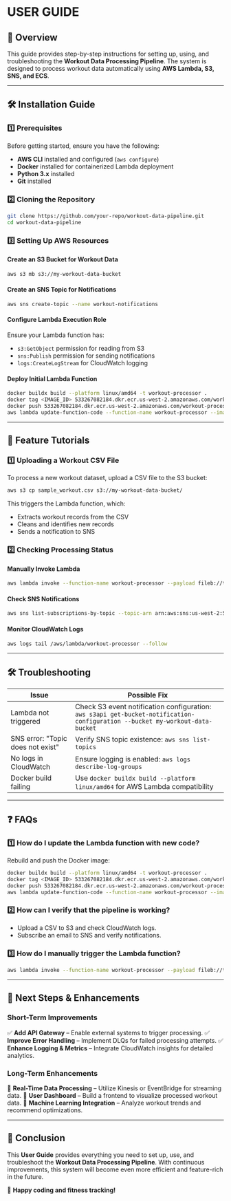 # USER GUIDE

## **📌 Overview**

This guide provides step-by-step instructions for setting up, using, and troubleshooting the **Workout Data Processing Pipeline**. The system is designed to process workout data automatically using **AWS Lambda, S3, SNS, and ECS**.

---

## **🛠 Installation Guide**

### **1️⃣ Prerequisites**

Before getting started, ensure you have the following:

- **AWS CLI** installed and configured (`aws configure`)
- **Docker** installed for containerized Lambda deployment
- **Python 3.x** installed
- **Git** installed

### **2️⃣ Cloning the Repository**

```bash
git clone https://github.com/your-repo/workout-data-pipeline.git
cd workout-data-pipeline
```

### **3️⃣ Setting Up AWS Resources**

#### **Create an S3 Bucket for Workout Data**

```bash
aws s3 mb s3://my-workout-data-bucket
```

#### **Create an SNS Topic for Notifications**

```bash
aws sns create-topic --name workout-notifications
```

#### **Configure Lambda Execution Role**

Ensure your Lambda function has:

- `s3:GetObject` permission for reading from S3
- `sns:Publish` permission for sending notifications
- `logs:CreateLogStream` for CloudWatch logging

#### **Deploy Initial Lambda Function**

```bash
docker buildx build --platform linux/amd64 -t workout-processor .
docker tag <IMAGE_ID> 533267082184.dkr.ecr.us-west-2.amazonaws.com/workout-processor:latest
docker push 533267082184.dkr.ecr.us-west-2.amazonaws.com/workout-processor:latest
aws lambda update-function-code --function-name workout-processor --image-uri 533267082184.dkr.ecr.us-west-2.amazonaws.com/workout-processor:latest
```

---

## **🚀 Feature Tutorials**

### **1️⃣ Uploading a Workout CSV File**

To process a new workout dataset, upload a CSV file to the S3 bucket:

```bash
aws s3 cp sample_workout.csv s3://my-workout-data-bucket/
```

This triggers the Lambda function, which:

- Extracts workout records from the CSV
- Cleans and identifies new records
- Sends a notification to SNS

### **2️⃣ Checking Processing Status**

#### **Manually Invoke Lambda**

```bash
aws lambda invoke --function-name workout-processor --payload fileb://test_event.json response.json
```

#### **Check SNS Notifications**

```bash
aws sns list-subscriptions-by-topic --topic-arn arn:aws:sns:us-west-2:533267082184:workout-notifications
```

#### **Monitor CloudWatch Logs**

```bash
aws logs tail /aws/lambda/workout-processor --follow
```

---

## **🛠 Troubleshooting**

| **Issue**                         | **Possible Fix**                                                                                                             |
| --------------------------------- | ---------------------------------------------------------------------------------------------------------------------------- |
| Lambda not triggered              | Check S3 event notification configuration: `aws s3api get-bucket-notification-configuration --bucket my-workout-data-bucket` |
| SNS error: "Topic does not exist" | Verify SNS topic existence: `aws sns list-topics`                                                                            |
| No logs in CloudWatch             | Ensure logging is enabled: `aws logs describe-log-groups`                                                                    |
| Docker build failing              | Use `docker buildx build --platform linux/amd64` for AWS Lambda compatibility                                                |

---

## **❓ FAQs**

### **1️⃣ How do I update the Lambda function with new code?**

Rebuild and push the Docker image:

```bash
docker buildx build --platform linux/amd64 -t workout-processor .
docker tag <IMAGE_ID> 533267082184.dkr.ecr.us-west-2.amazonaws.com/workout-processor:latest
docker push 533267082184.dkr.ecr.us-west-2.amazonaws.com/workout-processor:latest
aws lambda update-function-code --function-name workout-processor --image-uri 533267082184.dkr.ecr.us-west-2.amazonaws.com/workout-processor:latest
```

### **2️⃣ How can I verify that the pipeline is working?**

- Upload a CSV to S3 and check CloudWatch logs.
- Subscribe an email to SNS and verify notifications.

### **3️⃣ How do I manually trigger the Lambda function?**

```bash
aws lambda invoke --function-name workout-processor --payload fileb://test_event.json response.json
```

---

## **🚀 Next Steps & Enhancements**

### **Short-Term Improvements**

✅ **Add API Gateway** – Enable external systems to trigger processing. ✅ **Improve Error Handling** – Implement DLQs for failed processing attempts. ✅ **Enhance Logging & Metrics** – Integrate CloudWatch insights for detailed analytics.

### **Long-Term Enhancements**

📌 **Real-Time Data Processing** – Utilize Kinesis or EventBridge for streaming data. 📌 **User Dashboard** – Build a frontend to visualize processed workout data. 📌 **Machine Learning Integration** – Analyze workout trends and recommend optimizations.

---

## **🎉 Conclusion**

This **User Guide** provides everything you need to set up, use, and troubleshoot the **Workout Data Processing Pipeline**. With continuous improvements, this system will become even more efficient and feature-rich in the future.

🚀 **Happy coding and fitness tracking!**

